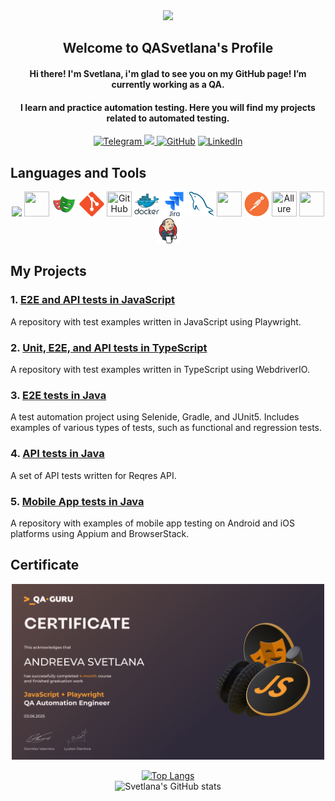 <div id="header" align="center">
<img src="https://media.giphy.com/media/v1.Y2lkPTc5MGI3NjExM3NzNmZ1bnRrdnkyMnl4aTc4enU2Ym5iZXdtbjB1NnR5ZjAyZDE5NiZlcD12MV9pbnRlcm5hbF9naWZfYnlfaWQmY3Q9cw/KzJkzjggfGN5Py6nkT/giphy.gif" width="100"/>
</div>

<h2 align="center">Welcome to QASvetlana's Profile</h2>
<h4 align="center">Hi there! I'm Svetlana, i'm glad to see you on my GitHub page! I’m currently working as a QA.</h4>
<h4 align="center">I learn and practice automation testing. Here you will find my projects related to automated testing.</h4>

<p align="center">
<a href="https://t.me/SvetaAndrevaA" target="_blank">
  <img alt="Telegram" src="https://img.shields.io/badge/-Telegram-26A5E4?style=flat-square&logo=Telegram&logoColor=white" height="20">
</a>
<a href="https://mail.google.com/mail/?view=cm&to=andreevasvetlana2017@gmail.com" target="_blank">
  <img src="https://img.shields.io/badge/Gmail-D14836?style=flat-square&logo=gmail&logoColor=white" height="20">
</a>
<a href="https://github.com/QASvetlana" target="_blank"><img alt="GitHub" src="https://img.shields.io/badge/-GitHub-181717?style=flat-square&logo=GitHub&logoColor=white" height="20"></a> 
<a href="https://www.linkedin.com/in/svetlana-andreeva-a81880195/" target="_blank"><img alt="LinkedIn" src="https://img.shields.io/badge/-LinkedIn-0077B5?style=flat-square&logo=LinkedIn&logoColor=white" height="20"></a> 
</p>

## Languages and Tools
<p align="center">
  <img src="https://i.giphy.com/media/v1.Y2lkPTc5MGI3NjExY2hhc3JqaDgyN3JibTdnaG5najE5bGthcWw3YWpiZmtjNDNyNW9leCZlcD12MV9pbnRlcm5hbF9naWZfYnlfaWQmY3Q9Zw/SvFocn0wNMx0iv2rYz/giphy.gif" width="40"/>
  <img src="https://softfinder.ru/upload/styles/logo/public/logo/logo-2605.png?itok=vqVq1c7j" width="40" height="40"/>
  <img src="https://github.com/devicons/devicon/blob/master/icons/playwright/playwright-original.svg" title="Playwright" **alt="Playwright" width="40" height="40"/>
  <img src="https://github.com/devicons/devicon/blob/master/icons/git/git-original.svg" title="Git" **alt="Git" width="40" height="40"/>
  <img src="https://i.giphy.com/media/v1.Y2lkPTc5MGI3NjExMDdrcXF4am14YWVxeGp4MnJmMThjOThpcjQ5Zm50bXc3dHRyaXY5ZCZlcD12MV9pbnRlcm5hbF9naWZfYnlfaWQmY3Q9Zw/du3J3cXyzhj75IOgvA/giphy.gif" title="GitHub" **alt="GitHub" width="40" height="40"/>
  <img src="https://github.com/devicons/devicon/blob/master/icons/docker/docker-original-wordmark.svg" title="Docker" **alt="Docker" width="40" height="40"/>
  <img src="https://github.com/devicons/devicon/blob/master/icons/jira/jira-original-wordmark.svg" title="Jira" **alt="Jira" width="40" height="40"/>
  <img src="https://github.com/devicons/devicon/blob/master/icons/mysql/mysql-original.svg" title="MySql" **alt="MySq" width="40" height="40"/>
  <img src="https://i.giphy.com/media/v1.Y2lkPTc5MGI3NjExZWVleDFxZzBoZThhd2dxZXI3MXFycm82MTBiczJnYmdqaDJ0eXRhbyZlcD12MV9pbnRlcm5hbF9naWZfYnlfaWQmY3Q9cw/ZcdZ7ldgeIhfesqA6E/giphy.gif" width="40" height="40"/>
  <img src="https://github.com/devicons/devicon/blob/master/icons/postman/postman-original.svg" title="Postman" **alt="Postman" width="40" height="40"/>
  <img src="https://github.com/allure-framework/allure2/blob/main/.idea/icon.png" title="Allure Report" **alt="Allure Report" width="40" height="40"/>
  <img src="https://fakerjs.dev/logo.svg" width="40" height="40"/>
  <img src="https://github.com/devicons/devicon/blob/master/icons/jenkins/jenkins-original.svg" title="Jenkins" **alt="Jenkins" width="40" height="40"/>
</p>

## My Projects

### 1. [E2E and API tests in JavaScript](https://github.com/QASvetlana/JavaScript-Playwright-project)  
A repository with test examples written in JavaScript using Playwright.  

### 2. [Unit, E2E, and API tests in TypeScript](https://github.com/QASvetlana/diplom)  
A repository with test examples written in TypeScript using WebdriverIO.  

### 3. [E2E tests in Java](https://github.com/QASvetlana/Innostage-group)  
A test automation project using Selenide, Gradle, and JUnit5. Includes examples of various types of tests, such as functional and regression tests.  

### 4. [API tests in Java](https://github.com/QASvetlana/ReqresAPI)  
A set of API tests written for Reqres API.  

### 5. [Mobile App tests in Java](https://github.com/QASvetlana/browserstack-appium_mobile_tests)  
A repository with examples of mobile app testing on Android and iOS platforms using Appium and BrowserStack.  

## Certificate  
<div align="center">
  <img src="IMG_0026.PNG" alt="JavaScript + Playwright QA Automation Engineer Certificate" width="500"/>
</div>


<div align="center">
  
[![Top Langs](https://github-readme-stats.vercel.app/api/top-langs/?username=QASvetlana&layout=compact)](https://github.com/QASvetlana/github-readme-stats)  
![Svetlana's GitHub stats](https://github-readme-stats.vercel.app/api?username=QASvetlana&show_icons=true&bg_color=D3E2FD&title_color=182D71&text_color=182D71&icon_color=B07219)

</div>






